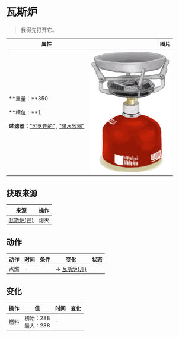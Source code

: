 # 瓦斯炉  
> 我得先打开它。  
  
  属性  |   图片   
 ----  |  ----:   
 **重量：**350<br><br>**槽位：**1<br><br>**过滤器：**[“可烹饪的”](tag_Cookable.md) , [“储水容器”](tag_WaterContainer.md)  |  ![](Sprite/GasCookerOff.png)   
  
## 获取来源  
来源  |  操作  
----  |  ----  
[瓦斯炉(开)](GasCookerOn.md)  |  熄灭  
## 动作  
动作  |  时间  |  条件  |  变化  |  状态  
----  |  ----  |  ----  |  ----  |  ----  
点燃<br>  |  -  |    |  → [瓦斯炉(开)](GasCookerOn.md)<br>  |    
## 变化   
操作  |  值  |  时间  |  变化  
----  |  ----  |  ----  |  ----  
燃料  |  初始：288<br>最大：288  |  -  |    
